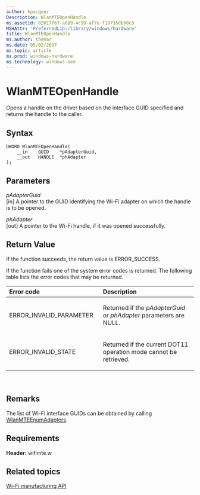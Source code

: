 ```yaml
---
author: kpacquer
Description: WlanMTEOpenHandle
ms.assetid: 82017f67-a089-4c99-af7e-f10735db60c3
MSHAttr: 'PreferredLib:/library/windows/hardware'
title: WlanMTEOpenHandle
ms.author: themar
ms.date: 05/02/2017
ms.topic: article
ms.prod: windows-hardware
ms.technology: windows-oem
---
```


# WlanMTEOpenHandle


Opens a handle on the driver based on the interface GUID specified and returns the handle to the caller.

## <span id="Syntax"></span><span id="syntax"></span><span id="SYNTAX"></span>Syntax


``` syntax
DWORD WlanMTEOpenHandle(
    __in    GUID    *pAdapterGuid,
    __out   HANDLE  *phAdapter
);
```

## <span id="Parameters"></span><span id="parameters"></span><span id="PARAMETERS"></span>Parameters


<span id="pAdapterGuid"></span><span id="padapterguid"></span><span id="PADAPTERGUID"></span>*pAdapterGuid*  
\[in\] A pointer to the GUID identifying the Wi-Fi adapter on which the handle is to be opened.

<span id="phAdapter"></span><span id="phadapter"></span><span id="PHADAPTER"></span>*phAdapter*  
\[out\] A pointer to the Wi-Fi handle, if it was opened successfully.

## <span id="Return_Value"></span><span id="return_value"></span><span id="RETURN_VALUE"></span>Return Value


If the function succeeds, the return value is ERROR\_SUCCESS.

If the function fails one of the system error codes is returned. The following table lists the error codes that may be returned.

<table>
<colgroup>
<col width="50%" />
<col width="50%" />
</colgroup>
<thead>
<tr class="header">
<th align="left">Error code</th>
<th align="left">Description</th>
</tr>
</thead>
<tbody>
<tr class="odd">
<td align="left"><p>ERROR_INVALID_PARAMETER</p></td>
<td align="left"><p>Returned if the <em>pAdapterGuid</em> or <em>phAdapter</em> parameters are NULL.</p></td>
</tr>
<tr class="even">
<td align="left"><p>ERROR_INVALID_STATE</p></td>
<td align="left"><p>Returned if the current DOT11 operation mode cannot be retrieved.</p></td>
</tr>
</tbody>
</table>

 

## <span id="Remarks"></span><span id="remarks"></span><span id="REMARKS"></span>Remarks


The list of Wi-Fi interface GUIDs can be obtained by calling [WlanMTEEnumAdapters](wlanmteenumadapters.md).

## <span id="Requirements"></span><span id="requirements"></span><span id="REQUIREMENTS"></span>Requirements


**Header:** wifimte.w

## <span id="related_topics"></span>Related topics


[Wi-Fi manufacturing API](wi-fi-manufacturing-api.md)

 

 






